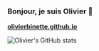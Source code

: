 ### Bonjour, je suis Olivier 👋

[**olivierbinette.github.io**](https://olivierbinette.github.io)

![Olivier's GitHub stats](https://github-readme-stats.vercel.app/api?username=olivierbinette)



